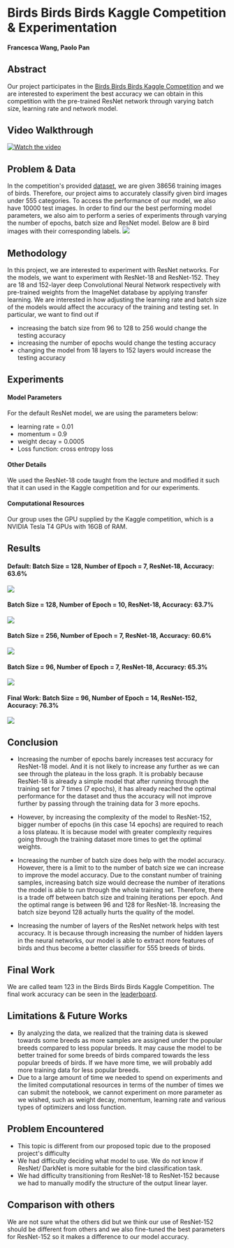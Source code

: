 # Birds Birds Birds Kaggle Competition & Experimentation
#### Francesca Wang, Paolo Pan

## Abstract
Our project participates in the [Birds Birds Birds Kaggle Competition](https://www.kaggle.com/competitions/birds23wi/data) and we are interested to experiment the best accuracy we can obtain in this competition with the pre-trained ResNet network through varying batch size, learning rate and network model.

## Video Walkthrough
[![Watch the video](img/Video_cover.png)](https://drive.google.com/file/d/1NIyT6PFyUmc2wiv9VCU2vIW_jzoOUGPR/view?usp=share_link)

## Problem & Data
In the competition's provided [dataset](https://www.kaggle.com/competitions/birds23wi/data), we are given 38656 training images of birds. Therefore, our project aims to accurately classify given bird images under 555 categories. To access the performance of our model, we also have 10000 test images. In order to find our the best performing model parameters, we also aim to perform a series of experiments through varying the number of epochs, batch size and ResNet model. Below are 8 bird images with their corresponding labels.
![](img/data.png) 

## Methodology
In this project, we are interested to experiment with ResNet networks. For the models, we want to experiment with ResNet-18 and ResNet-152. They are 18 and 152-layer deep Convolutional Neural Network respectively with pre-trained weights from the ImageNet database by applying transfer learning. We are interested in how adjusting the learning rate and batch size of the models would affect the accuracy of the training and testing set. In particular, we want to find out if 
- increasing the batch size from 96 to 128 to 256 would change the testing accuracy
- increasing the number of epochs would change the testing accuracy
- changing the model from 18 layers to 152 layers would increase the testing accuracy 

## Experiments
#### Model Parameters
For the default ResNet model, we are using the parameters below:
- learning rate = 0.01
- momentum      = 0.9
- weight decay  = 0.0005
- Loss function: cross entropy loss

#### Other Details
We used the ResNet-18 code taught from the lecture and modified it such that it can used in the Kaggle competition and for our experiments.

#### Computational Resources
Our group uses the GPU supplied by the Kaggle competition, which is a NVIDIA Tesla T4 GPUs with 16GB of RAM. 

## Results
#### Default: Batch Size = 128, Number of Epoch = 7, ResNet-18, Accuracy: 63.6%
<img src="img/epochs7.png"/>

#### Batch Size = 128, Number of Epoch = 10, ResNet-18, Accuracy: 63.7%
<img src="img/epochs10.png"/>

#### Batch Size = 256, Number of Epoch = 7, ResNet-18, Accuracy: 60.6%
<img src="img/256batch.png"/>

#### Batch Size = 96, Number of Epoch = 7, ResNet-18, Accuracy: 65.3%
<img src="img/96batch.png"/>

#### Final Work: Batch Size = 96, Number of Epoch = 14, ResNet-152, Accuracy: 76.3%
<img src="img/152resnet.png"/>

## Conclusion
- Increasing the number of epochs barely increases test accuracy for ResNet-18 model. And it is not likely to increase any further as we can see through the plateau in the loss graph. It is probably because ResNet-18 is already a simple model that after running through the training set for 7 times (7 epochs), it has already reached the optimal performance for the dataset and thus the accuracy will not improve further by passing through the training data for 3 more epochs.

- However, by increasing the complexity of the model to ResNet-152, bigger number of epochs (in this case 14 epochs) are required to reach a loss plateau. It is because model with greater complexity requires going through the training dataset more times to get the optimal weights.

- Increasing the number of batch size does help with the model accuracy. However, there is a limit to to the number of batch size we can increase to improve the model accuracy. Due to the constant number of training samples, increasing batch size would decrease the number of iterations the model is able to run through the whole training set. Therefore, there is a trade off between batch size and training iterations per epoch. And the optimal range is between 96 and 128 for ResNet-18. Increasing the batch size beyond 128 actually hurts the quality of the model.

- Increasing the number of layers of the ResNet network helps with test accuracy.  It is because through increasing the number of hidden layers in the neural networks, our model is able to extract more features of birds and thus become a better classifier for 555 breeds of birds. 

## Final Work
We are called team 123 in the Birds Birds Birds Kaggle Competition. The final work accuracy can be seen in the [leaderboard](https://www.kaggle.com/competitions/birds23wi/leaderboard).

## Limitations & Future Works
- By analyzing the data, we realized that the training data is skewed towards some breeds as more samples are assigned under the popular breeds compared to less popular breeds. It may cause the model to be better trained for some breeds of birds compared towards the less popular breeds of birds. If we have more time, we will probably add more training data for less popular breeds. 
- Due to a large amount of time we needed to spend on experiments and the limited computational resources in terms of the number of times we can submit the notebook, we cannot experiment on more parameter as we wished, such as weight decay, momentum, learning rate and various types of optimizers and loss function. 

## Problem Encountered
- This topic is different from our proposed topic due to the proposed project's difficulty
- We had difficulty deciding what model to use. We do not know if ResNet/ DarkNet is more suitable for the bird classification task.
- We had difficulty transitioning from ResNet-18 to ResNet-152 because we had to manually modify the structure of the output linear layer. 

## Comparison with others
We are not sure what the others did but we think our use of ResNet-152 should be different from others and we also fine-tuned the best parameters for ResNet-152 so it makes a difference to our model accuracy.
